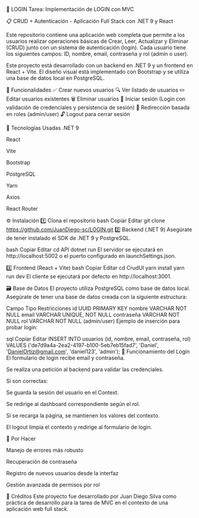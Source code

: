 🔐 LOGIN
Tarea: Implementación de LOGIN con MVC

📋 CRUD + Autenticación - Aplicación Full Stack con .NET 9 y React

Este repositorio contiene una aplicación web completa que permite a los usuarios realizar operaciones básicas de Crear, Leer, Actualizar y Eliminar (CRUD) junto con un sistema de autenticación (login).
Cada usuario tiene los siguientes campos: ID, nombre, email, contraseña y rol (admin o user).

Este proyecto está desarrollado con un backend en .NET 9 y un frontend en React + Vite. El diseño visual está implementado con Bootstrap y se utiliza una base de datos local en PostgreSQL.

🚀 Funcionalidades
✅ Crear nuevos usuarios
🔍 Ver listado de usuarios
✏️ Editar usuarios existentes
🗑️ Eliminar usuarios
🔐 Iniciar sesión (Login con validación de credenciales y persistencia de sesión)
👤 Redirección basada en roles (admin/user)
🔓 Logout para cerrar sesión

🧰 Tecnologías Usadas
.NET 9

React

Vite

Bootstrap

PostgreSQL

Yarn

Axios

React Router


⚙️ Instalación
1️⃣ Clona el repositorio
bash
Copiar
Editar
git clone https://github.com/JuanDiego-sc/LOGIN.git
2️⃣ Backend (.NET 9)
Asegúrate de tener instalado el SDK de .NET 9 y PostgreSQL.

bash
Copiar
Editar
cd API
dotnet run
El servidor se ejecutará en http://localhost:5002 o el puerto configurado en launchSettings.json.

3️⃣ Frontend (React + Vite)
bash
Copiar
Editar
cd CrudUI
yarn install
yarn run dev
El cliente se ejecutará por defecto en http://localhost:3001.

🗃️ Base de Datos
El proyecto utiliza PostgreSQL como base de datos local.
Asegúrate de tener una base de datos creada con la siguiente estructura:

Campo	Tipo	Restricciones
id	UUID	PRIMARY KEY
nombre	VARCHAR	NOT NULL
email	VARCHAR	UNIQUE, NOT NULL
contraseña	VARCHAR	NOT NULL
rol	VARCHAR	NOT NULL (admin/user)
Ejemplo de inserción para probar login:

sql
Copiar
Editar
INSERT INTO usuarios (id, nombre, email, contraseña, rol)
VALUES ('de7d9a4a-2ea2-4197-b100-5eb7eb15fad7', 'Daniel', 'DanielOrtiz@gmail.com', 'daniel123', 'admin');
🔄 Funcionamiento del Login
El formulario de login recibe email y contraseña.

Se realiza una petición al backend para validar las credenciales.

Si son correctas:

Se guarda la sesión del usuario en el Context.

Se redirige al dashboard correspondiente según el rol.

Si se recarga la página, se mantienen los valores del contexto.

El logout limpia el contexto y redirige al formulario de login.

📌 Por Hacer

Manejo de errores más robusto

Recuperación de contraseña

Registro de nuevos usuarios desde la interfaz

Gestión avanzada de permisos por rol

🤝 Créditos
Este proyecto fue desarrollado por Juan Diego Silva como práctica de desarrollo para la tarea de MVC en el contexto de una aplicación web full stack.


